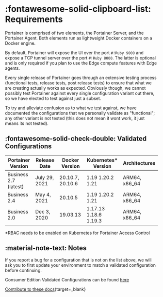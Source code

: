 # :fontawesome-solid-clipboard-list: Requirements
Portainer is comprised of two elements, the Portainer Server, and the Portainer Agent. Both elements run as lightweight Docker containers on a Docker engine.

By default, Portainer will expose the UI over the port `#!Ruby 9000` and expose a TCP tunnel server over the port `#!Ruby 8000`. The latter is optional and is only required if you plan to use the Edge compute features with Edge agents.


Every single release of Portainer goes through an extensive testing process (functional tests, release tests, post release tests) to ensure that what we are creating actually works as expected. Obviously though, we cannot possibly test Portainer against every single configuration variant out there, so we have elected to test against just a subset.

To try and alleviate confusion as to what we test against, we have documented the configurations that we personally validate as "functional"; any other variant is not tested (this does not mean it wont work, it just means its not tested). 

## :fontawesome-solid-check-double: Validated Configurations

| Portainer Version     | Release Date | Docker Version | Kubernetes* Version    | Architectures |
|-----------------------|--------------|----------------|-----------------------|---------------|
| Business 2.7 (latest) | July 29, 2021| 20.10.7, 20.10.6 | 1.19 1.20.2 1.21 | ARM64, x86_64 |
| Business 2.4          | May 4, 2021  | 20.10.5      | 1.19 1.20.2 1.21 | ARM64, x86_64 |
| Business 2.0 | Dec 3, 2020  | 19.03.13       | 1.17.13 1.18.6 1.19.3 | ARM64, x86_64 |


*RBAC needs to be enabled on Kubernetes for Portainer Access Control

## :material-note-text: Notes

If you report a bug for a configuration that is not on the list above, we will ask you to first update your environment to match a validated configuration before continuing.

Consumer Edition Validated Configurations can be found [here](https://documentation.portainer.io/v2.0/deploy/requirements/)

[Contribute to these docs](https://github.com/portainer/portainer-docs/blob/master/contributing.md){target=_blank}
